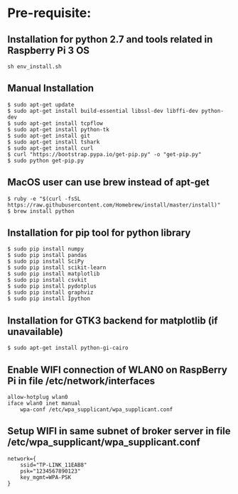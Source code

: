 # Pre-requisite:

## Installation for python 2.7 and tools related in Raspberry Pi 3 OS
```
sh env_install.sh 
```
## Manual Installation
```
$ sudo apt-get update
$ sudo apt-get install build-essential libssl-dev libffi-dev python-dev
$ sudo apt-get install tcpflow
$ sudo apt-get install python-tk
$ sudo apt-get install git
$ sudo apt-get install tshark
$ sudo apt-get install curl
$ curl "https://bootstrap.pypa.io/get-pip.py" -o "get-pip.py"
$ sudo python get-pip.py
```
## MacOS user can use brew instead of apt-get
```
$ ruby -e "$(curl -fsSL https://raw.githubusercontent.com/Homebrew/install/master/install)"
$ brew install python
```
## Installation for pip tool for python library
```
$ sudo pip install numpy
$ sudo pip install pandas
$ sudo pip install SciPy
$ sudo pip install scikit-learn
$ sudo pip install matplotlib
$ sudo pip install csvkit
$ sudo pip install pydotplus
$ sudo pip install graphviz
$ sudo pip install Ipython
```
## Installation for GTK3 backend for matplotlib (if unavailable)
```
$ sudo apt-get install python-gi-cairo
```
## Enable WIFI connection of WLAN0 on RaspBerry Pi in file /etc/network/interfaces
```
allow-hotplug wlan0
iface wlan0 inet manual
    wpa-conf /etc/wpa_supplicant/wpa_supplicant.conf
```

## Setup WIFI in same subnet of broker server in file /etc/wpa_supplicant/wpa_supplicant.conf
```
network={
	ssid="TP-LINK_11EAB8"
	psk="1234567890123"
	key_mgmt=WPA-PSK
}
```
